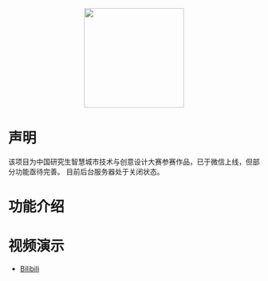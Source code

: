 
<div align="center">
    <img src="pic/qrcode.png" width="200px">
</div>

# 声明

该项目为中国研究生智慧城市技术与创意设计大赛参赛作品，已于微信上线，但部分功能亟待完善。
目前后台服务器处于关闭状态。

# 功能介绍

# 视频演示
- [Bilibili](https://www.bilibili.com/video/av83549884)

